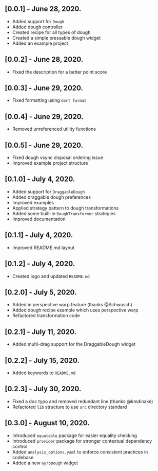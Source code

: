 ## [0.0.1] - June 28, 2020.

* Added support for `Dough`
* Added dough controller
* Created recipe for all types of dough
* Created a simple pressable dough widget
* Added an example project

## [0.0.2] - June 28, 2020.

* Fixed the description for a better point score

## [0.0.3] - June 29, 2020.

* Fixed formatting using `dart format`

## [0.0.4] - June 29, 2020.

* Removed unreferenced utility functions

## [0.0.5] - June 29, 2020.

* Fixed dough vsync disposal ordering issue
* Improved example project structure

## [0.1.0] - July 4, 2020.

* Added support for `DraggableDough`
* Added draggable dough preferences
* Improved examples
* Applied strategy pattern to dough transformations
* Added some built-in `DoughTransformer` strategies
* Improved documentation

## [0.1.1] - July 4, 2020.

* Improved README.md layout

## [0.1.2] - July 4, 2020.

* Created logo and updated `README.md`

## [0.2.0] - July 5, 2020.

* Added in perspective warp feature (thanks @Schwusch)
* Added dough recipe example which uses perspective warp
* Refactored transformation code

## [0.2.1] - July 11, 2020.

* Added multi-drag support for the DraggableDough widget

## [0.2.2] - July 15, 2020.

* Added keywords to `README.md`

## [0.2.3] - July 30, 2020.

* Fixed a doc typo and removed redundant line (thanks @kmdinake)
* Refactored `lib` structure to use `src` directory standard

## [0.3.0] - August 10, 2020.

* Introduced `equatable` package for easier equality checking
* Introduced `provider` package for stronger contextual dependency control
* Added `analysis_options.yaml` to enforce consistent practices in codebase
* Added a new `GyroDough` widget
